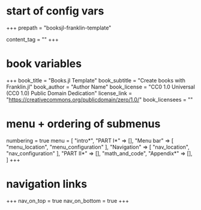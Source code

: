# start of config vars
+++
prepath = "booksjl-franklin-template"

content_tag = ""
+++

# book variables
+++
book_title = "Books.jl Template"
book_subtitle = "Create books with Franklin.jl"
book_author = "Author Name"
book_license = "CC0 1.0 Universal (CC0 1.0) Public Domain Dedication"
license_link = "https://creativecommons.org/publicdomain/zero/1.0/"
book_licensees = ""

# menu + ordering of submenus
numbering = true
menu = [
    "intro*",
    "PART I*" => [],
    "Menu bar" => [
        "menu_location",
        "menu_configuration"
    ],
    "Navigation" => [
        "nav_location",
        "nav_configuration"
    ],
    "PART II*" => [],
    "math_and_code",
    "Appendix*" => [],
]
+++

# navigation links
+++
nav_on_top = true
nav_on_bottom = true
+++
